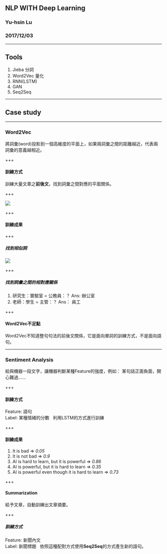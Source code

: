## NLP WITH Deep Learning
### Yu-hsin Lu
### 2017/12/03

---

## Tools
1. Jieba 分詞
1. Word2Vec 量化
1. RNN(LSTM)
1. GAN
1. Seq2Seq

---

## Case study

---

### Word2Vec
將詞彙(word)投影到一個高維度的平面上，如果兩詞彙之間的距離越近，代表兩詞彙的意義越相近。

+++

#### 訓練方式
訓練大量文章之**前後文**，找到詞彙之間對應的平面關係。

+++

![](http://mccormickml.com/assets/word2vec/training_data.png)

+++

#### 訓練成果

+++

##### 找到相似詞

![](https://raw.githubusercontent.com/dominiek/word2vec-explorer/master/public/screenshots/tsne-10k.png?size=auto)

+++

##### 找到詞彙之間的相對應關係
 1. 研究生：實驗室 = 公務員：？ Ans: 辦公室
 1. 老師：學生 = 主管：？ Ans： 員工

+++

#### Word2Vec不足點
Word2Vec不知道整句句法的前後文關係，它是面向單詞的訓練方式，不是面向語句。

---

### Sentiment Analysis
給與機器一段文字，讓機器判斷某種Feature的強度，例如： 某句話正面負面，開心難過......

+++

#### 訓練方式
Feature: 語句  
Label: 某種情緒的分數  
利用LSTM的方式進行訓練

+++

#### 訓練成果
1. It is bad => *0.05*
2. It is not bad => *0.9*
3. AI is hard to learn, but it is powerful => *0.86*
4. AI is powerful, but it is hard to learn => *0.35*
5. AI is powerful even though it is hard to learn => *0.73*

+++

#### Summarization
給予文章，自動訓練出文章摘要。

+++

##### 訓練方式
Feature: 新聞內文  
Label: 新聞標題  
依照這種配對方式使用**Seq2Seq**的方式產生新的語句。
